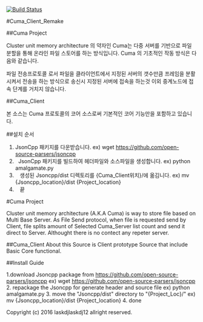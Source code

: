 
[![Build Status](https://travis-ci.org/laskdjlaskdj12/Cuma_Project_Client.svg?branch=master)](https://travis-ci.org/laskdjlaskdj12/Cuma_Project_Client.svg?branch=master)

#Cuma_Client_Remake

##Cuma Project

Cluster unit memory architecture 의 약자인 Cuma는 다중 서버를 기반으로 파일 분할을 통해 온라인 파일 스토어를 하는 방식입니다. Cuma 의 기초적인 작동 방식은 다음와 같습니다.

파일 전송프로토콜 로서 파일을 클라이언트에서 지정된 서버의 갯수만큼 프레임을 분활시켜서 전송을 하는 방식으로 송신시 지정된 서버에 접속을 하는것 이외 중계노드에 접속 단계를 거치지 않습니다.

##Cuma_Client

본 소스는 Cuma 프로토콜의  코어 소스로써 기본적인 코어 기능만을 포함하고 있습니다.

##설치 순서 
1.  JsonCpp 패키지를 다운받습니다.
      ex) wget https://github.com/open-source-parsers/jsoncpp
2.    JsonCpp 패키지를 빌드하여 헤더파일와 소스파일을 생성합니다.
        ex) python amalgamate.py
3.    생성된 Jsoncpp/dist 디렉토리를 {Cuma_Client위치}/에 옮김니다.
        ex) mv {Jsoncpp_location}/dist {Project_location} 
4.    끝 


#Cuma Project

Cluster unit memory architecture (A.K.A Cuma) is way to store file based on Multi Base Server. As File Send protocol, when file is requested send by Client, file splits amount of Selected Cuma_Server list count and send it direct to Server. Althought there is no contect any repeter server.

##Cuma_Client
About this Source is Client prototype Source that include Basic Core functional.

##Install Guide

1.download Jsoncpp package from https://github.com/open-source-parsers/jsoncpp
   ex) wget https://github.com/open-source-parsers/jsoncpp
2. repackage the Jsoncpp for generate header and source file
    ex) python amalgamate.py
3. move the "Jsoncpp/dist" directory to "{Project_Loc}/"
    ex) mv {Jsoncpp_location}/dist {Project_location}
4. done


Copyright (c) 2016  laskdjlaskdj12 allright reserved.
